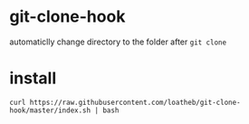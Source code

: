 # git-clone-hook
automaticlly change directory to the folder after `git clone`

# install

```shell
curl https://raw.githubusercontent.com/loatheb/git-clone-hook/master/index.sh | bash
```
